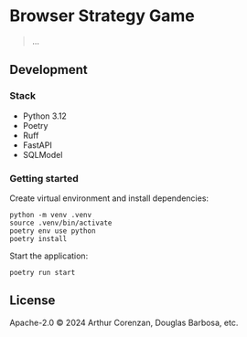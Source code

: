 # Browser Strategy Game

> ...

## Development

### Stack

- Python 3.12
- Poetry
- Ruff
- FastAPI
- SQLModel

### Getting started

Create virtual environment and install dependencies:

```shell
python -m venv .venv
source .venv/bin/activate
poetry env use python
poetry install
```

Start the application:

```shell
poetry run start
```

## License

Apache-2.0 ©️ 2024 Arthur Corenzan, Douglas Barbosa, etc.
